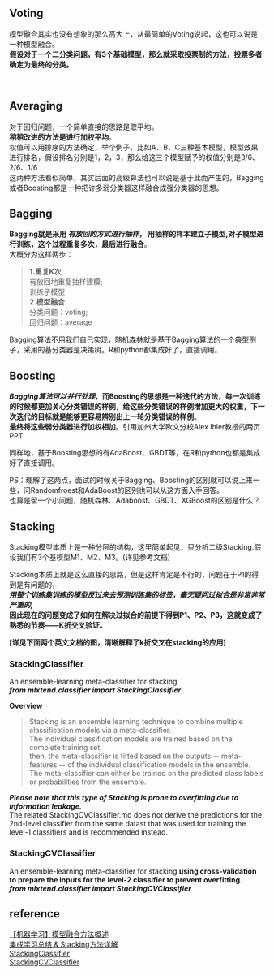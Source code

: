 ## Voting
模型融合其实也没有想象的那么高大上，从最简单的Voting说起，这也可以说是一种模型融合。  
**假设对于一个二分类问题，有3个基础模型，那么就采取投票制的方法，投票多者确定为最终的分类。**

&nbsp;
## Averaging
对于回归问题，一个简单直接的思路是取平均。  
**稍稍改进的方法是进行加权平均**。  
权值可以用排序的方法确定，举个例子，比如A、B、C三种基本模型，模型效果进行排名，假设排名分别是1，2，3，那么给这三个模型赋予的权值分别是3/6、2/6、1/6  
这两种方法看似简单，其实后面的高级算法也可以说是基于此而产生的，Bagging或者Boosting都是一种把许多弱分类器这样融合成强分类器的思想。
## Bagging
**Bagging就是采用 *有放回的方式进行抽样*， 用抽样的样本建立子模型,对子模型进行训练，这个过程重复多次，最后进行融合**。  
大概分为这样两步：  
> **1.重复K次**  
有放回地重复抽样建模;    
训练子模型  
**2.模型融合**  
分类问题：voting;    
回归问题：average

Bagging算法不用我们自己实现，随机森林就是基于Bagging算法的一个典型例子，采用的基分类器是决策树。R和python都集成好了，直接调用。

## Boosting
***Bagging算法可以并行处理***，**而Boosting的思想是一种迭代的方法，每一次训练的时候都更加关心分类错误的样例，给这些分类错误的样例增加更大的权重，下一次迭代的目标就是能够更容易辨别出上一轮分类错误的样例**。  
**最终将这些弱分类器进行加权相加**。引用加州大学欧文分校Alex Ihler教授的两页PPT  

同样地，基于Boosting思想的有AdaBoost、GBDT等，在R和python也都是集成好了直接调用。  

PS：理解了这两点，面试的时候关于Bagging、Boosting的区别就可以说上来一些，问Randomfroest和AdaBoost的区别也可以从这方面入手回答。  
也算是留一个小问题，随机森林、Adaboost、GBDT、XGBoost的区别是什么？
## Stacking
Stacking模型本质上是一种分层的结构，这里简单起见，只分析二级Stacking.假设我们有3个基模型M1、M2、M3。(详见参考文档)    

Stacking本质上就是这么直接的思路，但是这样肯定是不行的，问题在于P1的得到是有问题的，  
***用整个训练集训练的模型反过来去预测训练集的标签，毫无疑问过拟合是非常非常严重的,***        
**因此现在的问题变成了如何在解决过拟合的前提下得到P1、P2、P3，这就变成了熟悉的节奏——K折交叉验证。** 

**[详见下面两个英文文档的图，清晰解释了k折交叉在stacking的应用]**     

### StackingClassifier
An ensemble-learning meta-classifier for stacking.  
***from mlxtend.classifier import StackingClassifier***  

**Overview**  
> Stacking is an ensemble learning technique to combine multiple classification models via a meta-classifier.   
The individual classification models are trained based on the complete training set;  
then, the meta-classifier is fitted based on the outputs -- meta-features -- of the individual classification models in the ensemble.   
The meta-classifier can either be trained on the predicted class labels or probabilities from the ensemble.

***Please note that this type of Stacking is prone to overfitting due to information leakage.***    
The related StackingCVClassifier.md does not derive the predictions for the 2nd-level classifier from the same datast that was used for training the level-1 classifiers and is recommended instead.

### StackingCVClassifier
An ensemble-learning meta-classifier for stacking **using cross-validation to prepare the inputs for the level-2 classifier to prevent overfitting.**  
***from mlxtend.classifier import StackingCVClassifier***  







## reference
[【机器学习】模型融合方法概述](https://zhuanlan.zhihu.com/p/25836678)  
[集成学习总结 & Stacking方法详解](https://blog.csdn.net/willduan1/article/details/73618677)  
[StackingClassifier](https://rasbt.github.io/mlxtend/user_guide/classifier/StackingClassifier/)  
[StackingCVClassifier](https://rasbt.github.io/mlxtend/user_guide/classifier/StackingCVClassifier/)
